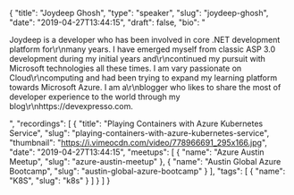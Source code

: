 {
  "title": "Joydeep Ghosh",
  "type": "speaker",
  "slug": "joydeep-ghosh",
  "date": "2019-04-27T13:44:15",
  "draft": false,
  "bio": "<p>Joydeep is a developer who has been involved in core .NET development platform for\r\nmany years. I have emerged myself from classic ASP 3.0 development during my initial years and\r\ncontinued my pursuit with Microsoft technologies all these times. I am vary passionate on Cloud\r\ncomputing and had been trying to expand my learning platform towards Microsoft Azure. I am a\r\nblogger who likes to share the most of developer experience to the world through my blog\r\nhttps://devexpresso.com.</p>",
  "recordings": [
    {
      "title": "Playing Containers with Azure Kubernetes Service",
      "slug": "playing-containers-with-azure-kubernetes-service",
      "thumbnail": "https://i.vimeocdn.com/video/778966691_295x166.jpg",
      "date": "2019-04-27T13:44:15",
      "meetups": [
        {
          "name": "Azure Austin Meetup",
          "slug": "azure-austin-meetup"
        },
        {
          "name": "Austin Global Azure Bootcamp",
          "slug": "austin-global-azure-bootcamp"
        }
      ],
      "tags": [
        {
          "name": "K8S",
          "slug": "k8s"
        }
      ]
    }
  ]
}